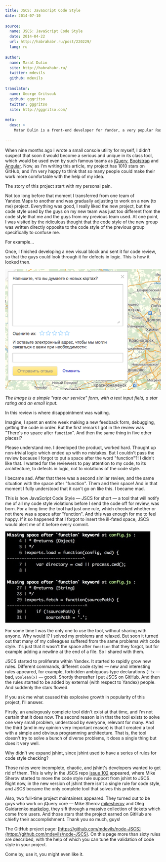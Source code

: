 ```yaml
---
title: JSCS: JavaScript Code Style
date: 2014-07-10

source:
  name: JSCS: JavaScript Code Style
  date: 2014-04-22
  url: http://habrahabr.ru/post/220229/
  lang: ru

author:
  name: Marat Dulin
  site: http://habrahabr.ru/
  twitter: mdevils
  github: mdevils

translator:
  name: George Gritsouk
  github: gggritso
  twitter: gggritso
  site: http://gggritso.com/

meta:
  desc: >
    Matar Dulin is a front-end developer for Yander, a very popular Russian search portal and suite of web tools. In this article, he talks about his experiences with managing code style while writing JavaScript and the tool be built to make style linting automatic.

---
```


When nine months ago I wrote a small console utility for myself, I didn't suspect that soon it would become a serious and unique in its class tool, which would be used even by such famous teams as [jQuery](http://jquery.com/), [Bootstrap](http://getbootstrap.com/) and [Angular](https://angularjs.org/). Now, as I'm writing this article, my project has 1010 stars on GitHub, and I'm very happy to think that so many people could make their work more comfortable with the help of my idea.

<!-- cut -->

The story of this project start with my personal pain.

Not too long before that moment I transferred from one team of Yandex.Maps to another and was gradually adjusting to work on a new (to me) project. Everything was good, I really liked the new project, but the code style used by the guys on my new team was just too different from the code style that me and the guys from my previous team used. At one point, I was visited by the ridiculous thought that the code style of the new group was written directly opposite to the code style of the previous group specifically to confuse me.

For example...

Once, I finished developing a new visual block and sent it for code review, so that the guys could look through it for defects in logic. This is how it looked then.

![Code Block](rate-form.png)

_The image is a simple "rate our service" form, with a text input field, a star rating and an email input._

In this review is where disappointment was waiting.

Imagine, I spent an entire week making a new feedback form, debugging, getting the code in order. But the first remark I got in the review was "There's no space after `function`". And then the same thing in five other places!?

Please understand me. I developed the product, worked hard. Thought up non-trivial logic which ended up with no mistakes. But I couldn't pass the review because I forgot to put a space after the word "function"?! I didn't like that. I wanted for the reviewers to pay attention to my code, to its architecture, to defects in logic, not to violations of the code style.

I became sad. After that there was a second similar review, and the same situation with the space after "function". Them and their space! And in that moment I fully understood that it can't go on like this. I became mad.

This is how JavaScript Code Style — JSCS for short — a tool that will notify me of all my code style violations before I send the code off for review, was born. For a long time the tool had just one rule, which checked whether or not there was a space after "function". And this was enough for me to feel happy. If it so happened that I forgot to insert the ill-fated space, JSCS would alert me of it before every commit.

![JSCS](JSCS-output.jpg)

For some time I was the only one to use the tool, without sharing with anyone. Why would I? I solved my problems and relaxed. But soon it turned out that many of my colleagues suffered from the same problems with code style. It's just that it wasn't the space after `function` that they forgot, but for example adding a newline at the end of a file. So I shared with them.

JSCS started to proliferate within Yandex. It started to rapidly grow new rules. Different commands, different code styles — new and interesting rules appeared, for example, forbidden ambiguous type declarations (`!!x` — bad, `Boolean(x)` — good). Shortly thereafter I put JSCS on GitHub. And then the rules started to be added by external (with respect to Yandex) people. And suddenly the stars flowed.

If you ask me what caused this explosive growth in popularity of this project, I'll answer.

Firstly, an analogously complete tool didn't exist at that time, and I'm not certain that it does now. The second reason is in that the tool exists to solve one very small problem, understood by everyone, relevant for many. And the third (and in my opinion very important reason) is that I created a tool with a simple and obvious programming architecture. That is, the tool doesn't try to solve a bunch of diverse problems, it does a single thing but does it very well.

Why didn't we expand jshint, since jshint used to have a series of rules for code style checking?

Those rules were incomplete, chaotic, and jshint's developers wanted to get rid of them. This is why in the JSCS repo [issue 102](https://github.com/mdevils/node-JSCS/issues/102) appeared, where Mike Sherov started to move the code style rule support from jshint to JSCS. Right now, in the new version of jshint there isn't a single rule for code style, and JSCS became the only complete tool that solves this problem.

Also, two full-time project maintainers appeared. They turned out to be guys who work on jQuery core — Mike Sherov [mikesherov](https://github.com/mikesherov) and Oleg Gaidarenko [markelog](https://github.com/markelog), they sift through a massive collection of tickets which come from users. And those stars that the project earned on GitHub are chiefly their accomplishment. Thank you so much, guys!

The GitHub project page: [https://github.com/mdevils/node-JSCS](https://github.com/mdevils/node-JSCS). On this page more than sixty rules are described, with the help of which you can tune the validation of code style in your project.

Come by, use it, you might even like it.
